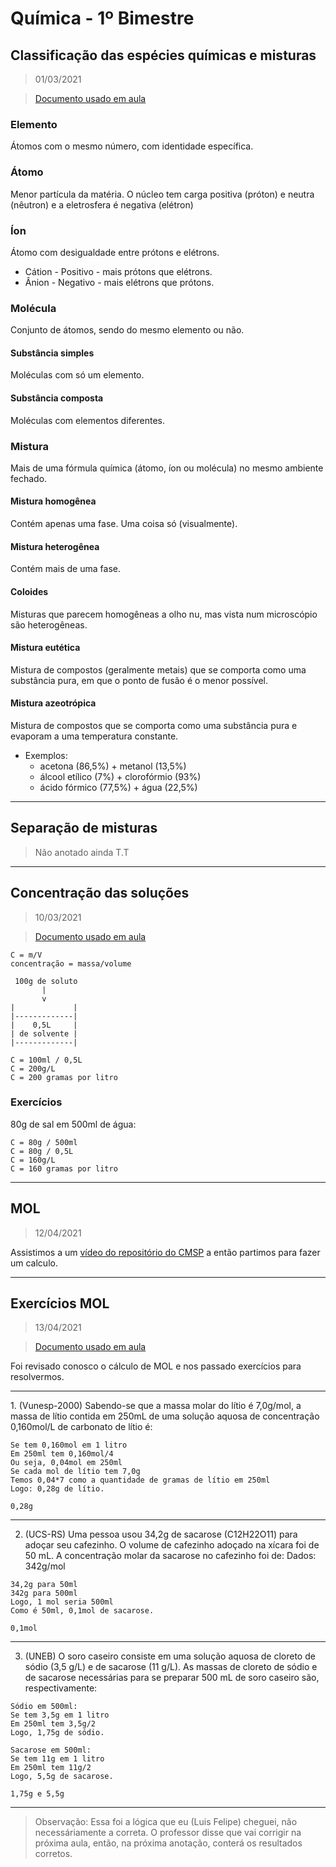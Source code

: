 # Química - 1º Bimestre

## Classificação das espécies químicas e misturas
> 01/03/2021

> [Documento usado em aula](./TEMA%201%20Revisado%20-%20QUÍMICA%20.pdf)

### Elemento
Átomos com o mesmo número, com identidade específica.

### Átomo
Menor partícula da matéria. O núcleo tem carga positiva (próton) e neutra (nêutron) e a eletrosfera é negativa (elétron)

### Íon
Átomo com desigualdade entre prótons e elétrons.

- Cátion - Positivo - mais prótons que elétrons.
- Ânion - Negativo - mais elétrons que prótons.

### Molécula
Conjunto de átomos, sendo do mesmo elemento ou não.

#### Substância simples
Moléculas com só um elemento.

#### Substância composta
Moléculas com elementos diferentes.

### Mistura
Mais de uma fórmula química (átomo, íon ou molécula) no mesmo ambiente fechado.

#### Mistura homogênea
Contém apenas uma fase. Uma coisa só (visualmente).

#### Mistura heterogênea
Contém mais de uma fase.

#### Coloides
Misturas que parecem homogêneas a olho nu, mas vista num microscópio são heterogêneas.

#### Mistura eutética
Mistura de compostos (geralmente metais) que se comporta como uma substância pura, em que o ponto de fusão é o menor possível.

#### Mistura azeotrópica
Mistura de compostos que se comporta como uma substância pura e evaporam a uma temperatura constante.

- Exemplos:
  - acetona (86,5%) + metanol (13,5%)
  - álcool etílico (7%) + clorofórmio (93%)
  - ácido fórmico (77,5%) + água (22,5%)

---

## Separação de misturas
> Não anotado ainda T.T

---

## Concentração das soluções
> 10/03/2021

> [Documento usado em aula](./Tema%206%20-%20MOL%20-%20ESTEQUIOMETRIA%20.pdf)

```
C = m/V
concentração = massa/volume
```

```
 100g de soluto
       | 
       v
|             |
|-------------|
|    0,5L     |
| de solvente |
|-------------|

C = 100ml / 0,5L
C = 200g/L
C = 200 gramas por litro
```

### Exercícios
80g de sal em 500ml de água:

```
C = 80g / 500ml
C = 80g / 0,5L
C = 160g/L
C = 160 gramas por litro
```

---

## MOL

> 12/04/2021

Assistimos a um [vídeo do repositório do CMSP](http://acervocmsp.educacao.sp.gov.br/8438/117831.mp4) a então partimos para fazer um calculo.

---

## Exercícios MOL

> 13/04/2021

> [Documento usado em aula](./Tarefa%202%20médio%20-%20Soluções.docx)

Foi revisado conosco o cálculo de MOL e nos passado exercícios para resolvermos.

---

﻿1. (Vunesp-2000) Sabendo-se que a massa molar do lítio é 7,0g/mol, a massa de lítio contida em 250mL de uma solução aquosa de concentração 0,160mol/L de carbonato de lítio é:

```
Se tem 0,160mol em 1 litro
Em 250ml tem 0,160mol/4
Ou seja, 0,04mol em 250ml
Se cada mol de lítio tem 7,0g
Temos 0,04*7 como a quantidade de gramas de lítio em 250ml
Logo: 0,28g de lítio.

0,28g
```

---

2.  (UCS-RS) Uma pessoa usou 34,2g de sacarose (C12H22O11) para adoçar seu cafezinho. O volume de cafezinho adoçado na xícara foi de 50 mL. A concentração molar da sacarose no cafezinho foi de:                                                                      Dados: 342g/mol

```
34,2g para 50ml
342g para 500ml
Logo, 1 mol seria 500ml
Como é 50ml, 0,1mol de sacarose.

0,1mol
```

---


3.  (UNEB) O soro caseiro consiste em uma solução aquosa de cloreto de sódio (3,5 g/L) e de sacarose (11 g/L). As massas de cloreto de sódio e de sacarose necessárias para se preparar 500 mL de soro caseiro são, respectivamente:

```
Sódio em 500ml:
Se tem 3,5g em 1 litro
Em 250ml tem 3,5g/2
Logo, 1,75g de sódio.

Sacarose em 500ml:
Se tem 11g em 1 litro
Em 250ml tem 11g/2
Logo, 5,5g de sacarose.

1,75g e 5,5g
```

---

> Observação: Essa foi a lógica que eu (Luis Felipe) cheguei, não necessáriamente a correta. O professor disse que vai corrigir na próxima aula, então, na próxima anotação, conterá os resultados corretos.